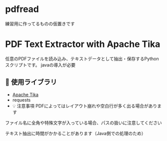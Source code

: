 # pdfread
練習用に作ってるものの仮置きです
# PDF Text Extractor with Apache Tika

任意のPDFファイルを読み込み、テキストデータとして抽出・保存するPythonスクリプトです。 
javaの導入が必要

## 🧰 使用ライブラリ

- [Apache Tika](https://github.com/chrismattmann/tika-python)
- requests
- 💡 注意事項
PDFによってはレイアウト崩れや空白行が多く出る場合があります

ファイル名に全角や特殊文字が入っている場合、パスの扱いに注意してください

テキスト抽出に時間がかかることがあります（Java側での処理のため）
